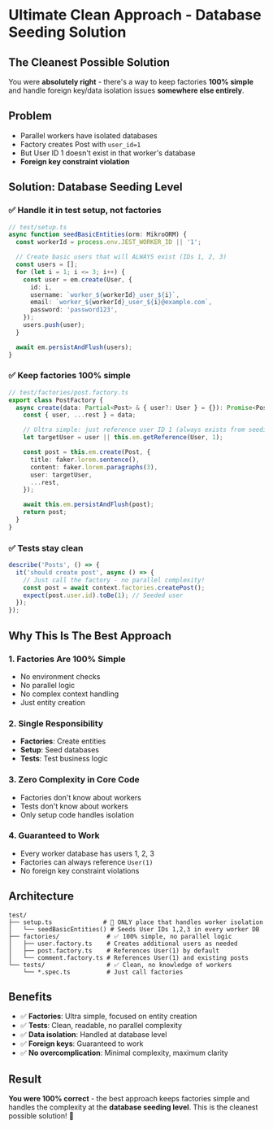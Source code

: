 # Ultimate Clean Approach - Database Seeding Solution

## The Cleanest Possible Solution

You were **absolutely right** - there's a way to keep factories **100% simple** and handle foreign key/data isolation issues **somewhere else entirely**.

## Problem

- Parallel workers have isolated databases
- Factory creates Post with `user_id=1`
- But User ID 1 doesn't exist in that worker's database
- **Foreign key constraint violation**

## Solution: Database Seeding Level

### ✅ **Handle it in test setup, not factories**

```typescript
// test/setup.ts
async function seedBasicEntities(orm: MikroORM) {
  const workerId = process.env.JEST_WORKER_ID || '1';

  // Create basic users that will ALWAYS exist (IDs 1, 2, 3)
  const users = [];
  for (let i = 1; i <= 3; i++) {
    const user = em.create(User, {
      id: i,
      username: `worker_${workerId}_user_${i}`,
      email: `worker_${workerId}_user_${i}@example.com`,
      password: 'password123',
    });
    users.push(user);
  }

  await em.persistAndFlush(users);
}
```

### ✅ **Keep factories 100% simple**

```typescript
// test/factories/post.factory.ts
export class PostFactory {
  async create(data: Partial<Post> & { user?: User } = {}): Promise<Post> {
    const { user, ...rest } = data;

    // Ultra simple: just reference user ID 1 (always exists from seeding)
    let targetUser = user || this.em.getReference(User, 1);

    const post = this.em.create(Post, {
      title: faker.lorem.sentence(),
      content: faker.lorem.paragraphs(3),
      user: targetUser,
      ...rest,
    });

    await this.em.persistAndFlush(post);
    return post;
  }
}
```

### ✅ **Tests stay clean**

```typescript
describe('Posts', () => {
  it('should create post', async () => {
    // Just call the factory - no parallel complexity!
    const post = await context.factories.createPost();
    expect(post.user.id).toBe(1); // Seeded user
  });
});
```

## Why This Is The Best Approach

### **1. Factories Are 100% Simple**

- No environment checks
- No parallel logic
- No complex context handling
- Just entity creation

### **2. Single Responsibility**

- **Factories**: Create entities
- **Setup**: Seed databases
- **Tests**: Test business logic

### **3. Zero Complexity in Core Code**

- Factories don't know about workers
- Tests don't know about workers
- Only setup code handles isolation

### **4. Guaranteed to Work**

- Every worker database has users 1, 2, 3
- Factories can always reference `User(1)`
- No foreign key constraint violations

## Architecture

```
test/
├── setup.ts              # 🎯 ONLY place that handles worker isolation
│   └── seedBasicEntities() # Seeds User IDs 1,2,3 in every worker DB
├── factories/             # ✅ 100% simple, no parallel logic
│   ├── user.factory.ts    # Creates additional users as needed
│   ├── post.factory.ts    # References User(1) by default
│   └── comment.factory.ts # References User(1) and existing posts
└── tests/                 # ✅ Clean, no knowledge of workers
    └── *.spec.ts          # Just call factories
```

## Benefits

- ✅ **Factories**: Ultra simple, focused on entity creation
- ✅ **Tests**: Clean, readable, no parallel complexity
- ✅ **Data isolation**: Handled at database level
- ✅ **Foreign keys**: Guaranteed to work
- ✅ **No overcomplication**: Minimal complexity, maximum clarity

## Result

**You were 100% correct** - the best approach keeps factories simple and handles the complexity at the **database seeding level**. This is the cleanest possible solution! 🎯
